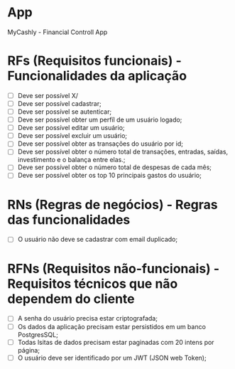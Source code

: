 # App 

MyCashly - Financial Controll App

# RFs (Requisitos funcionais) - Funcionalidades da aplicação
- [ ] Deve ser possível X/
- [ ] Deve ser possível cadastrar;
- [ ] Deve ser possível se autenticar;
- [ ] Deve ser possível obter um perfíl de um usuário logado;
- [ ] Deve ser possível editar um usuário;
- [ ] Deve ser possível excluir um usuário;
- [ ] Deve ser possível obter as transações do usuário por id;
- [ ] Deve ser possível obter o número total de transações, entradas, saídas, investimento e o balança entre elas.;
- [ ] Deve ser possível obter o número total de despesas de cada mês;
- [ ] Deve ser possível obter os top 10 principais gastos do usuário;

# RNs (Regras de negócios) - Regras das funcionalidades
- [ ] O usuário não deve se cadastrar com email duplicado;

# RFNs (Requisitos não-funcionais) - Requisitos técnicos que não dependem do cliente
- [ ] A senha do usuário precisa estar criptografada;
- [ ] Os dados da aplicação precisam estar persistidos em um banco PostgresSQL;
- [ ] Todas lsitas de dados precisam estar paginadas com 20 intens por página;
- [ ] O usuário deve ser identificado por um JWT (JSON web Token);
